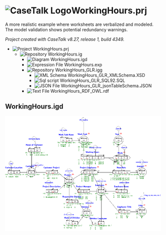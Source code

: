 # ![CaseTalk Logo](https://www.casetalk.com/images/icons/casetalk.png)WorkingHours.prj
A more realistic example where worksheets are verbalized and modeled. The model validation shows potential redundancy warnings.

*Project created with CaseTalk v8.27, release 1, build 4349.*

* ![Project](https://www.casetalk.com/images/icons/prj.png) WorkingHours.prj
  * ![Repository](https://www.casetalk.com/images/icons/ig.png) WorkingHours.ig
    * ![Diagram](https://www.casetalk.com/images/icons/igd.png) WorkingHours.igd
    * ![Expression File](https://www.casetalk.com/images/icons/exp.png) WorkingHours.exp
    * ![Repository](https://www.casetalk.com/images/icons/igg.png) WorkingHours_GLR.igg
      * ![XML Schema](https://www.casetalk.com/images/icons/txt.png) WorkingHours_GLR_XMLSchema.XSD
      * ![Sql script](https://www.casetalk.com/images/icons/txt.png) WorkingHours_GLR_SQL92.SQL
      * ![JSON File](https://www.casetalk.com/images/icons/json.png) WorkingHours_GLR_jsonTableSchema.JSON
    * ![Text File](https://www.casetalk.com/images/icons/txt.png) WorkingHours_RDF_OWL.rdf
## WorkingHours.igd
![Diagram WorkingHours.igd](WorkingHours.png)
